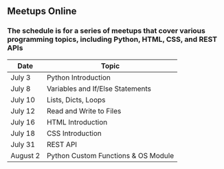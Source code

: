 ## Meetups Online

### The schedule is for a series of meetups that cover various programming topics, including Python, HTML, CSS, and REST APIs

| Date | Topic |
| --- | --- |
| July 3 | Python Introduction |
| July 8 | Variables and If/Else Statements |
| July 10 | Lists, Dicts, Loops |
| July 12 | Read and Write to Files |
| July 16 | HTML Introduction |
| July 18 | CSS Introduction |
| July 31 | REST API |
| August 2 | Python Custom Functions & OS Module |